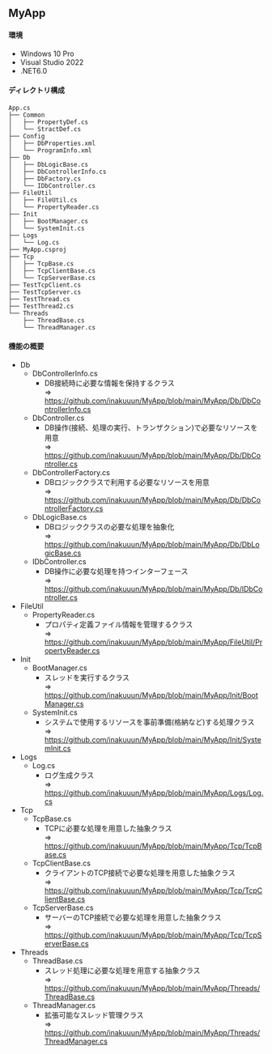 ## MyApp
#### 環境
- Windows 10 Pro
- Visual Studio 2022
- .NET6.0
#### ディレクトリ構成
```
App.cs
├── Common
│   ├── PropertyDef.cs
│   └── StractDef.cs
├── Config
│   ├── DbProperties.xml
│   └── ProgramInfo.xml
├── Db
│   ├── DbLogicBase.cs
│   ├── DbControllerInfo.cs
│   ├── DbFactory.cs
│   └── IDbController.cs
├── FileUtil
│   ├── FileUtil.cs
│   └── PropertyReader.cs
├── Init
│   ├── BootManager.cs
│   └── SystemInit.cs
├── Logs
│   └── Log.cs
├── MyApp.csproj
├── Tcp
│   ├── TcpBase.cs
│   ├── TcpClientBase.cs
│   └── TcpServerBase.cs
├── TestTcpClient.cs
├── TestTcpServer.cs
├── TestThread.cs
├── TestThread2.cs
└── Threads
    ├── ThreadBase.cs
    └── ThreadManager.cs
```

#### 機能の概要
- Db
    - DbControllerInfo.cs
      - DB接続時に必要な情報を保持するクラス  
        => https://github.com/inakuuun/MyApp/blob/main/MyApp/Db/DbControllerInfo.cs
    - DbController.cs
      - DB操作(接続、処理の実行、トランザクション)で必要なリソースを用意  
        => https://github.com/inakuuun/MyApp/blob/main/MyApp/Db/DbController.cs
    - DbControllerFactory.cs
      - DBロジッククラスで利用する必要なリソースを用意  
        => https://github.com/inakuuun/MyApp/blob/main/MyApp/Db/DbControllerFactory.cs
    - DbLogicBase.cs
      - DBロジッククラスの必要な処理を抽象化  
        => https://github.com/inakuuun/MyApp/blob/main/MyApp/Db/DbLogicBase.cs
    - IDbController.cs
      - DB操作に必要な処理を持つインターフェース  
        => https://github.com/inakuuun/MyApp/blob/main/MyApp/Db/IDbController.cs
- FileUtil
    - PropertyReader.cs
      - プロパティ定義ファイル情報を管理するクラス  
        => https://github.com/inakuuun/MyApp/blob/main/MyApp/FileUtil/PropertyReader.cs
- Init
    - BootManager.cs
      - スレッドを実行するクラス  
        => https://github.com/inakuuun/MyApp/blob/main/MyApp/Init/BootManager.cs
    - SystemInit.cs
      - システムで使用するリソースを事前準備(格納など)する処理クラス  
        => https://github.com/inakuuun/MyApp/blob/main/MyApp/Init/SystemInit.cs
- Logs
    - Log.cs
      - ログ生成クラス  
        => https://github.com/inakuuun/MyApp/blob/main/MyApp/Logs/Log.cs
- Tcp
    - TcpBase.cs
      - TCPに必要な処理を用意した抽象クラス  
        => https://github.com/inakuuun/MyApp/blob/main/MyApp/Tcp/TcpBase.cs
    - TcpClientBase.cs
      - クライアントのTCP接続で必要な処理を用意した抽象クラス  
        => https://github.com/inakuuun/MyApp/blob/main/MyApp/Tcp/TcpClientBase.cs
    - TcpServerBase.cs
      - サーバーのTCP接続で必要な処理を用意した抽象クラス  
        => https://github.com/inakuuun/MyApp/blob/main/MyApp/Tcp/TcpServerBase.cs
- Threads
    - ThreadBase.cs
      - スレッド処理に必要な処理を用意する抽象クラス  
        => https://github.com/inakuuun/MyApp/blob/main/MyApp/Threads/ThreadBase.cs
    - ThreadManager.cs
      - 拡張可能なスレッド管理クラス  
        => https://github.com/inakuuun/MyApp/blob/main/MyApp/Threads/ThreadManager.cs



